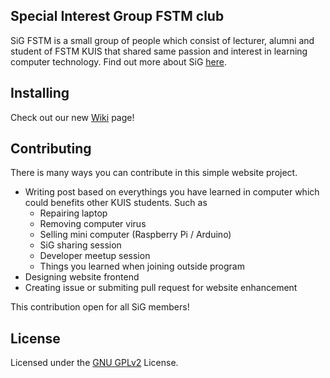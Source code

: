 Special Interest Group FSTM club
---
SiG FSTM is a small group of people which consist of lecturer, alumni and student of FSTM KUIS that shared same passion and interest in learning computer technology. Find out more about SiG [here](https://sig-fstm.github.io/about).

## Installing
Check out our new [Wiki](https://github.com/SiG-FSTM/sig-fstm.github.io/wiki) page!

## Contributing
There is many ways you can contribute in this simple website project.

- Writing post based on everythings you have learned in computer which could benefits other KUIS students. Such as
	- Repairing laptop
	- Removing computer virus
	- Selling mini computer (Raspberry Pi / Arduino)
	- SiG sharing session
	- Developer meetup session
	- Things you learned when joining outside program
- Designing website frontend
- Creating issue or submiting pull request for website enhancement

This contribution open for all SiG members!

## License
Licensed under the [GNU GPLv2](https://github.com/SiG-FSTM/sig-fstm.github.io/blob/master/LICENSE) License.
